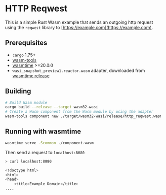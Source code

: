 # HTTP Reqwest

This is a simple Rust Wasm example that sends an outgoing http request using the `reqwest` library to [https://example.com](https://example.com).

## Prerequisites

- `cargo` 1.75+
- [wasm-tools](https://github.com/bytecodealliance/wasm-tools)
- [wasmtime](https://github.com/bytecodealliance/wasmtime) >=20.0.0
- `wasi_snapshot_preview1.reactor.wasm` adapter, downloaded from [wasmtime release](https://github.com/bytecodealliance/wasmtime/releases/tag/v20.0.0)

## Building

```bash
# Build Wasm module
cargo build --release --target wasm32-wasi
# Create a Wasm component from the Wasm module by using the adapter
wasm-tools component new ./target/wasm32-wasi/release/http_reqwest.wasm -o ./component.wasm --adapt ./wasi_snapshot_preview1.reactor.wasm
```

## Running with wasmtime

```bash
wasmtime serve -Scommon ./component.wasm
```

Then send a request to `localhost:8080`

```bash
> curl localhost:8080

<!doctype html>
<html>
<head>
    <title>Example Domain</title>
....
```
